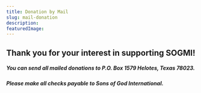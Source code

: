 ```yaml
---
title: Donation by Mail
slug: mail-donation
description: 
featuredImage: 
---
```


## Thank you for your interest in supporting SOGMI!

##### You can send all mailed donations to **P.O. Box 1579 Helotes, Texas 78023**.

##### Please make all checks payable to Sons of God International.
